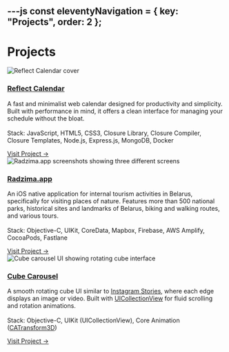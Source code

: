 ---js
const eleventyNavigation = {
	key: "Projects",
	order: 2
};
---
# Projects

<div class="projects-grid">
	<div class="project-card">
		<div class="project-cover">
			<picture>
				<source type="image/webp" srcset="/img/reflect-cover-1000.webp 1x, /img/reflect-cover-2000.webp 2x, /img/reflect-cover-3000.webp 3x">
				<source type="image/png" srcset="/img/reflect-cover-1000.png 1x, /img/reflect-cover-2000.png 2x, /img/reflect-cover-3000.png 3x">
				<img src="/img/reflect-cover-1000.png" alt="Reflect Calendar cover">
			</picture>
		</div>
		<div class="project-content">
			<h3 class="project-title"><a href="https://reflectcal.com/guest" target="_blank">Reflect Calendar</a></h3>
			<p class="project-description">A fast and minimalist web calendar designed for productivity and simplicity. Built with performance in mind, it offers a clean interface for managing your schedule without the bloat.<br><br>Stack: JavaScript, HTML5, CSS3, Closure Library, Closure Compiler, Closure Templates, Node.js, Express.js, MongoDB, Docker</p>
			<a href="https://reflectcal.com/guest" class="project-link" target="_blank">Visit Project →</a>
		</div>
	</div>
	<div class="project-card">
		<div class="project-cover">
			<picture>
				<source type="image/webp" srcset="/img/radzima-cover-1000.webp 1x, /img/radzima-cover-2000.webp 2x, /img/radzima-cover-3000.webp 3x">
				<source type="image/png" srcset="/img/radzima-cover-1000.png 1x, /img/radzima-cover-2000.png 2x, /img/radzima-cover-3000.png 3x">
				<img src="/img/radzima-cover-1000.png" alt="Radzima.app screenshots showing three different screens">
			</picture>
		</div>
		<div class="project-content">
			<h3 class="project-title"><a href="https://radzima.app/" target="_blank">Radzima.app</a></h3>
			<p class="project-description">An iOS native application for internal tourism activities in Belarus, specifically for visiting places of nature. Features more than 500 national parks, historical sites and landmarks of Belarus, biking and walking routes, and various tours.<br><br>Stack: Objective-C, UIKit, CoreData, Mapbox, Firebase, AWS Amplify, CocoaPods, Fastlane</p>
			<a href="https://radzima.app/" class="project-link" target="_blank">Visit Project →</a>
		</div>
	</div>
	<div class="project-card">
		<div class="project-cover">
			<picture>
				<source type="image/webp" srcset="/img/cube-carousel-cover-1000.webp 1x, /img/cube-carousel-cover-2000.webp 2x, /img/cube-carousel-cover-3000.webp 3x">
				<source type="image/png" srcset="/img/cube-carousel-cover-1000.png 1x, /img/cube-carousel-cover-2000.png 2x, /img/cube-carousel-cover-3000.png 3x">
				<img src="/img/cube-carousel-cover-1000.png" alt="Cube carousel UI showing rotating cube interface">
			</picture>
		</div>
		<div class="project-content">
			<h3 class="project-title"><a href="https://github.com/alexeykomov/cube-carousel" target="_blank">Cube Carousel</a></h3>
			<p class="project-description">A smooth rotating cube UI similar to <a href="https://about.instagram.com/blog/announcements/introducing-instagram-stories" target="_blank">Instagram Stories</a>, where each edge displays an image or video. Built with <a href="https://developer.apple.com/documentation/uikit/uicollectionview" target="_blank">UICollectionView</a> for fluid scrolling and rotation animations.<br><br>Stack: Objective-C, UIKit (UICollectionView), Core Animation (<a href="https://developer.apple.com/documentation/quartzcore/catransform3d?language=objc" target="_blank">CATransform3D</a>)</p>
			<a href="https://github.com/alexeykomov/cube-carousel" class="project-link" target="_blank">Visit Project →</a>
		</div>
	</div>
</div>

